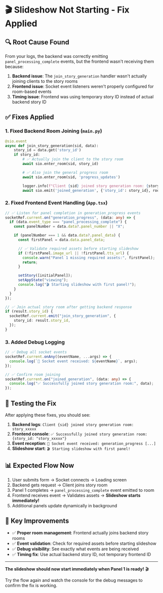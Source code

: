 # 🎬 Slideshow Not Starting - Fix Applied

## 🔍 **Root Cause Found**

From your logs, the backend was correctly emitting `panel_processing_complete` events, but the frontend wasn't receiving them because:

1. **Backend issue**: The `join_story_generation` handler wasn't actually joining clients to the story rooms
2. **Frontend issue**: Socket event listeners weren't properly configured for room-based events
3. **Timing issue**: Frontend was using temporary story ID instead of actual backend story ID

## ✅ **Fixes Applied**

### 1. **Fixed Backend Room Joining** (`main.py`)

```python
@sio.event
async def join_story_generation(sid, data):
    story_id = data.get('story_id')
    if story_id:
        # ✅ Actually join the client to the story room
        await sio.enter_room(sid, story_id)

        # ✅ Also join the general progress room
        await sio.enter_room(sid, 'progress_updates')

        logger.info(f"Client {sid} joined story generation room: {story_id}")
        await sio.emit('joined_generation', {'story_id': story_id}, room=sid)
```

### 2. **Fixed Frontend Event Handling** (`App.tsx`)

```typescript
// ✅ Listen for panel completion in generation_progress events
socketRef.current.on("generation_progress", (data: any) => {
  if (data.event_type === "panel_processing_complete") {
    const panelNumber = data.data?.panel_number || "X";

    if (panelNumber === 1 && data.data?.panel_data) {
      const firstPanel = data.data.panel_data;

      // ✅ Validate required assets before starting slideshow
      if (!firstPanel.image_url || !firstPanel.tts_url) {
        console.warn("Panel 1 missing required assets:", firstPanel);
        return;
      }

      setStory([initialPanel]);
      setAppState("viewing");
      console.log("🎬 Starting slideshow with first panel!");
    }
  }
});

// ✅ Join actual story room after getting backend response
if (result.story_id) {
  socketRef.current.emit("join_story_generation", {
    story_id: result.story_id,
  });
}
```

### 3. **Added Debug Logging**

```typescript
// ✅ Debug all socket events
socketRef.current.onAny((eventName, ...args) => {
  console.log(`🔔 Socket event received: ${eventName}`, args);
});

// ✅ Confirm room joining
socketRef.current.on("joined_generation", (data: any) => {
  console.log("✅ Successfully joined story generation room:", data);
});
```

## 🧪 **Testing the Fix**

After applying these fixes, you should see:

1. **Backend logs**: `Client {sid} joined story generation room: story_xxxxx`
2. **Frontend console**: `✅ Successfully joined story generation room: {story_id: "story_xxxxx"}`
3. **Event reception**: `🔔 Socket event received: generation_progress [...]`
4. **Slideshow start**: `🎬 Starting slideshow with first panel!`

## 📊 **Expected Flow Now**

1. User submits form → Socket connects → Loading screen
2. Backend gets request → Client joins story room
3. Panel 1 completes → `panel_processing_complete` event emitted to room
4. Frontend receives event → Validates assets → **Slideshow starts immediately!**
5. Additional panels update dynamically in background

## 🚀 **Key Improvements**

- ✅ **Proper room management**: Frontend actually joins backend story rooms
- ✅ **Event validation**: Check for required assets before starting slideshow
- ✅ **Debug visibility**: See exactly what events are being received
- ✅ **Timing fix**: Use actual backend story ID, not temporary frontend ID

---

**The slideshow should now start immediately when Panel 1 is ready!** 🎬

Try the flow again and watch the console for the debug messages to confirm the fix is working.
